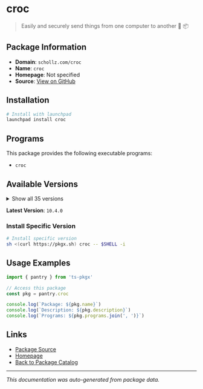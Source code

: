 # croc

> Easily and securely send things from one computer to another :crocodile: :package:

## Package Information

- **Domain**: `schollz.com/croc`
- **Name**: `croc`
- **Homepage**: Not specified
- **Source**: [View on GitHub](https://github.com/pkgxdev/pantry/tree/main/projects/schollz.com/croc/package.yml)

## Installation

```bash
# Install with launchpad
launchpad install croc
```

## Programs

This package provides the following executable programs:

- `croc`

## Available Versions

<details>
<summary>Show all 35 versions</summary>

- `10.4.0`, `10.2.2`, `10.2.1`, `10.2.0`, `10.1.3`
- `10.1.2`, `10.1.1`, `10.1.0`, `10.0.13`, `10.0.12`
- `10.0.11`, `10.0.10`, `10.0.9`, `10.0.8`, `10.0.7`
- `10.0.6`, `10.0.5`, `10.0.4`, `10.0.3`, `10.0.2`
- `10.0.1`, `10.0.0`, `9.6.17`, `9.6.16`, `9.6.15`
- `9.6.14`, `9.6.13`, `9.6.12`, `9.6.11`, `9.6.10`
- `9.6.9`, `9.6.8`, `9.6.7`, `9.6.6`, `9.6.5`

</details>

**Latest Version**: `10.4.0`

### Install Specific Version

```bash
# Install specific version
sh <(curl https://pkgx.sh) croc -- $SHELL -i
```

## Usage Examples

```typescript
import { pantry } from 'ts-pkgx'

// Access this package
const pkg = pantry.croc

console.log(`Package: ${pkg.name}`)
console.log(`Description: ${pkg.description}`)
console.log(`Programs: ${pkg.programs.join(', ')}`)
```

## Links

- [Package Source](https://github.com/pkgxdev/pantry/tree/main/projects/schollz.com/croc/package.yml)
- [Homepage](#)
- [Back to Package Catalog](../package-catalog.md)

---

*This documentation was auto-generated from package data.*
